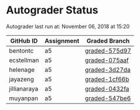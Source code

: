 # Autograder Status
Autograder last run at: November 06, 2018 at 15:20

| GitHub ID | Assignment | Graded Branch |
|-----------|------------|---------------|
| bentontc | a5 | [graded-575d97](https://github.com/Fall2018COMP401-001/a5-bentontc/tree/graded-575d97) | 
| ecstellman | a5 | [graded-075aaf](https://github.com/Fall2018COMP401-001/a5-ecstellman/tree/graded-075aaf) | 
| helenage | a5 | [graded-3d27da](https://github.com/Fall2018COMP401-001/a5-helenage/tree/graded-3d27da) | 
| jayazeng | a5 | [graded-1cf66b](https://github.com/Fall2018COMP401-001/a5-jayazeng/tree/graded-1cf66b) | 
| jillianaraya | a5 | [graded-0432fa](https://github.com/Fall2018COMP401-001/a5-jillianaraya/tree/graded-0432fa) | 
| muyanpan | a5 | [graded-547be6](https://github.com/Fall2018COMP401-001/a5-muyanpan/tree/graded-547be6) | 
